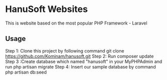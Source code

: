 # HanuSoft Websites
This is website based on the most popular PHP Framework - Laravel
## Usage
Step 1: Clone this project by following command git clone https://github.com/Kominam/hanusoft.git
Step 2: Run composer update
Step 3 :Create database which named "hanusoft" in your MyPHPAdmin and run php artisan migrate
Step 4: Insert our sample database by command php artisan db:seed
